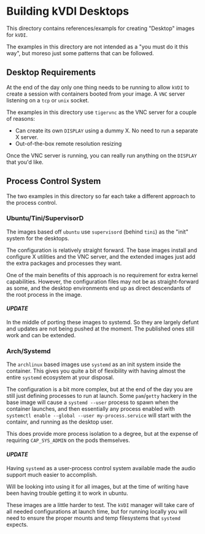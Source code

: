 # Building kVDI Desktops

This directory contains references/exampls for creating "Desktop" images for `kVDI`.

The examples in this directory are not intended as a "you must do it this way", but moreso just some patterns that can be followed.

## Desktop Requirements

At the end of the day only one thing needs to be running to allow `kVDI` to create a session with containers booted from your image.
A `VNC` server listening on a `tcp` or `unix` socket.

The examples in this directory use `tigervnc` as the VNC server for a couple of reasons:

 - Can create its own `DISPLAY` using a dummy X. No need to run a separate X server.
 - Out-of-the-box remote resolution resizing

Once the VNC server is running, you can really run anything on the `DISPLAY` that you'd like.

## Process Control System

The two examples in this directory so far each take a different approach to the process control.

### Ubuntu/Tini/SupervisorD

The images based off `ubuntu` use `supervisord` (behind `tini`) as the "init" system for the desktops.

The configuration is relatively straight forward.
The base images install and configure X utilities and the VNC server, and the extended images just add the extra packages and processes they want.

One of the main benefits of this approach is no requirement for extra kernel capabilities.
However, the configuration files may not be as straight-forward as some, and the desktop environments end up as direct descendants of the root process in the image.

#### _UPDATE_

In the middle of porting these images to systemd. So they are largely defunt and updates are not being pushed at the moment. The published ones still work and can be extended.

### Arch/Systemd

The `archlinux` based images use `systemd` as an init system inside the container.
This gives you quite a bit of flexibility with having almost the entire `systemd` ecosystem at your disposal.

The configuration is a bit more complex, but at the end of the day you are still just defining processes to run at launch.
Some `pam`/`getty` hackery in the base image will cause a `systemd --user` process to spawn when the container launches, and then essentially any process enabled with `systemctl enable --global --user my-process.service` will start with the containr, and running as the desktop user.

This does provide more process isolation to a degree, but at the expense of requiring `CAP_SYS_ADMIN` on the pods themselves.

#### _UPDATE_

Having `systemd` as a user-process control system available made the audio support much easier to accomplish.

Will be looking into using it for all images, but at the time of writing have been having trouble getting it to work in ubuntu.


These images are a little harder to test.
The `kVDI` manager will take care of all needed configurations at launch time,
but for running locally you will need to ensure the proper mounts and temp filesystems that `systemd` expects.
